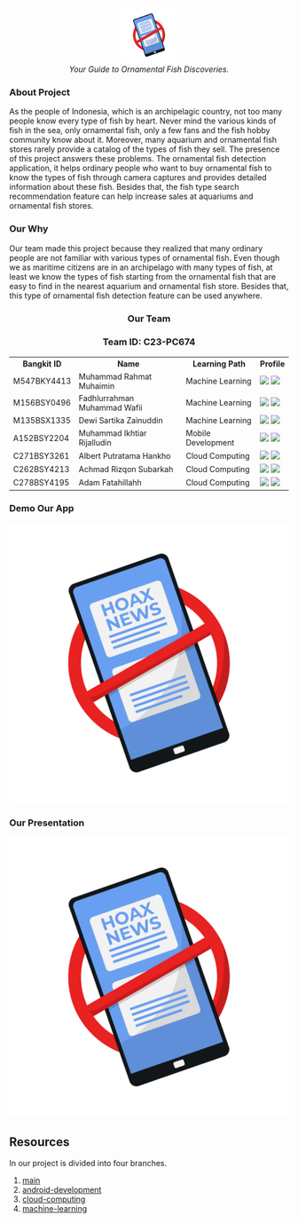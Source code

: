 

<div align="center">
  <img src="./img/Logo Verycheck.png" width="100" height="100"><br>
  <i>Your Guide to Ornamental Fish Discoveries.</i>
</div>


### About Project
As the people of Indonesia, which is an archipelagic country, not too many people know every type of fish by heart. Never mind the various kinds of fish in the sea, only ornamental fish, only a few fans and the fish hobby community know about it. Moreover, many aquarium and ornamental fish stores rarely provide a catalog of the types of fish they sell. The presence of this project answers these problems. The ornamental fish detection application, it helps ordinary people who want to buy ornamental fish to know the types of fish through camera captures and provides detailed information about these fish. Besides that, the fish type search recommendation feature can help increase sales at aquariums and ornamental fish stores.

### Our Why 
Our team made this project because they realized that many ordinary people are not familiar with various types of ornamental fish. Even though we as maritime citizens are in an archipelago with many types of fish, at least we know the types of fish starting from the ornamental fish that are easy to find in the nearest aquarium and ornamental fish store. Besides that, this type of ornamental fish detection feature can be used anywhere.


<div align="center">
  <h3>Our Team</h3>
  <h3>Team ID: C23-PC674</h3>
  <table align="center">
    <tr>
      <th>Bangkit ID</th>
      <th>Name</th>
      <th>Learning Path</th>
      <th>Profile</th>
    </tr>
    <tr>
      <td>M547BKY4413</td>
      <td>Muhammad Rahmat Muhaimin</td>
      <td>Machine Learning</td>
      <td>
        <a href="https://github.com/mrahmatmuhaimin"><img src="https://img.shields.io/badge/github-121013?style=for-the-badge&logo=github&logoColor=white"></a>
        <a href="https://www.linkedin.com/in/muhammad-rahmat-m-ba3b28136/"><img src="https://img.shields.io/badge/linkedin-%230077B5.svg?style=for-the-badge&logo=linkedin&logoColor=white"></a>
      </td>
    </tr>
    <tr>
      <td>M156BSY0496</td>
      <td>Fadhlurrahman Muhammad Wafii</td>
      <td>Machine Learning</td>
    <td>
        <a href="https://github.com/fdlrhmnwafii"><img src="https://img.shields.io/badge/github-121013?style=for-the-badge&logo=github&logoColor=white"></a>
        <a href="https://www.linkedin.com/in/fdlrhmnmw/"><img src="https://img.shields.io/badge/linkedin-%230077B5.svg?style=for-the-badge&logo=linkedin&logoColor=white"></a>
      </td>
    </tr>
    <tr>
      <td>M135BSX1335</td>
      <td>Dewi Sartika Zainuddin</td>
      <td>Machine Learning</td>
    <td>
        <a href="https://github.com/rossiannahutabarat"><img src="https://img.shields.io/badge/github-121013?style=for-the-badge&logo=github&logoColor=white"></a>
        <a href="https://www.linkedin.com/in/dewi-sartika-zainuddin-23169221b/"><img src="https://img.shields.io/badge/linkedin-%230077B5.svg?style=for-the-badge&logo=linkedin&logoColor=white"></a>
      </td>
    </tr>
    <tr>
      <td>A152BSY2204</td>
      <td>Muhammad Ikhtiar Rijalludin</td>
      <td>Mobile Development</td>
 <td>
        <a href="https://github.com/rijal1601"><img src="https://img.shields.io/badge/github-121013?style=for-the-badge&logo=github&logoColor=white"></a>
        <a href="https://www.linkedin.com/in/muhammad-ikhtiar-rijalludin-9a2742221/"><img src="https://img.shields.io/badge/linkedin-%230077B5.svg?style=for-the-badge&logo=linkedin&logoColor=white"></a>
      </td>
    </tr>
    <tr>
      <td>C271BSY3261</td>
      <td>Albert Putratama Hankho</td>
      <td>Cloud Computing</td>
   <td>
        <a href="https://github.com/loekem"><img src="https://img.shields.io/badge/github-121013?style=for-the-badge&logo=github&logoColor=white"></a>
        <a href="https://www.linkedin.com/in/alberthankho/"><img src="https://img.shields.io/badge/linkedin-%230077B5.svg?style=for-the-badge&logo=linkedin&logoColor=white"></a>
      </td>
    </tr>
    <tr>
      <td>C262BSY4213</td>
      <td>Achmad Rizqon Subarkah</td>
      <td>Cloud Computing</td>
 <td>
        <a href="https://github.com/maschollan"><img src="https://img.shields.io/badge/github-121013?style=for-the-badge&logo=github&logoColor=white"></a>
        <a href="https://www.linkedin.com/in/achmad-rizqon-subarkah-65a384282/"><img src="https://img.shields.io/badge/linkedin-%230077B5.svg?style=for-the-badge&logo=linkedin&logoColor=white"></a>
      </td>
    </tr>
    <tr>
      <td>C278BSY4195</td>
      <td>Adam Fatahillahh</td>
      <td>Cloud Computing</td>
 <td>
        <a href="https://github.com/maschollan"><img src="https://img.shields.io/badge/github-121013?style=for-the-badge&logo=github&logoColor=white"></a>
        <a href="https://www.linkedin.com/in/kholan-m/"><img src="https://img.shields.io/badge/linkedin-%230077B5.svg?style=for-the-badge&logo=linkedin&logoColor=white"></a>
      </td>
    </tr>
  </table>
</div>

### Demo Our App
<p align="center">
  <a href="https://www.youtube.com/watch?v=MLo4IgjOO7Q">
    <img src="./img/Logo Verycheck.png" alt="YouTube Video" />
  </a>
</p>

### Our Presentation
<p align="center">
  <a href="https://www.youtube.com/watch?v=GOElbi0PYsk">
    <img src="./img/Logo Verycheck.png" alt="YouTube Video" />
  </a>
</p>

## Resources
In our project is divided into four branches.

1. [main](https://github.com/fdlrhmnwafii/VeriCheck/tree/main)
2. [android-development](https://github.com/fdlrhmnwafii/VeriCheck/tree/MD)
3. [cloud-computing](https://github.com/fdlrhmnwafii/VeriCheck/tree/CC)
4. [machine-learning](https://github.com/fdlrhmnwafii/VeriCheck/tree/ML)

